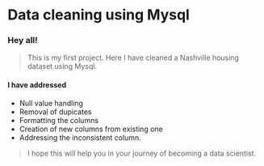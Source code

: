 # Data cleaning using Mysql

### Hey all!
> This is my first project. Here I have cleaned a Nashville housing dataset using Mysql.
#### I have addressed 
- Null value handling
- Removal of dupicates
- Formatting the columns
- Creation of new columns from existing one 
- Addressing the inconsistent column. 
> I hope this will help you in your journey of becoming a data scientist.

